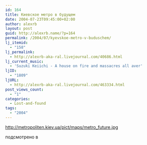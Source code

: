 ```yaml
---
id: 164
title: Киевское метро в будущем
date: 2004-07-23T09:45:00+02:00
author: alexrb
layout: post
guid: http://alexrb.name/?p=164
permalink: /2004/07/kyevskoe-metro-v-buduschem/
lj_itemid:
  - "158"
lj_permalink:
  - http://alexrb-aka-ral.livejournal.com/40686.html
lj_current_music:
  - 'Suzuki Keiichi - A house on fire and massacres all aver'
ljID:
  - "1809"
ljURL:
  - http://alexrb-aka-ral.livejournal.com/463334.html
post_views_count:
  - "1"
categories:
  - Lost-and-found
tags:
  - "2004"
---
```

http://metropoliten.kiev.ua/pict/maps/metro_future.jpg

подсмотрено в <lj comm="kiev">